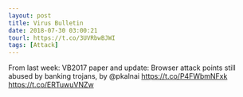 ```yaml
---
layout: post
title: Virus Bulletin
date: 2018-07-30 03:00:21
tourl: https://t.co/3UVRbwBJWI
tags: [Attack]
---
```

From last week: VB2017 paper and update: Browser attack points still abused by banking trojans, by @pkalnai https://t.co/P4FWbmNFxk https://t.co/ERTuwuVNZw